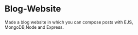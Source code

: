 # Blog-Website
Made a blog website in which you can compose posts with EJS, MongoDB,Node and Express.
